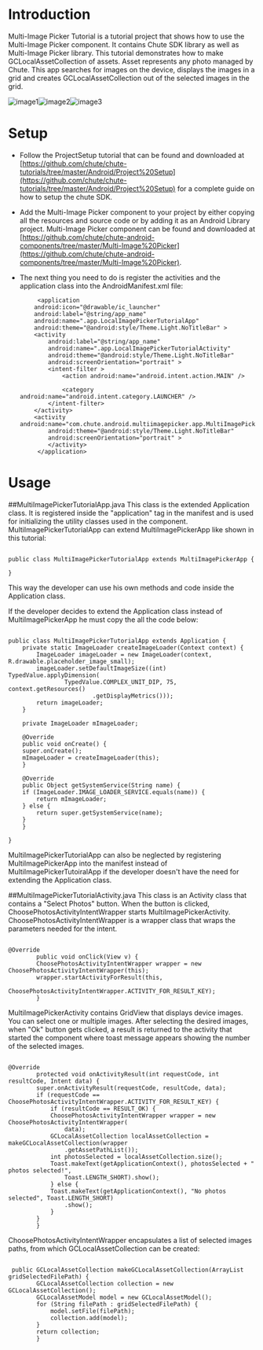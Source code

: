 Introduction
====

Multi-Image Picker Tutorial is a tutorial project that shows how to use the Multi-Image Picker component. It contains Chute SDK library as well as Multi-Image Picker library. 
This tutorial demonstrates how to make GCLocalAssetCollection of assets. Asset represents any photo managed by Chute. This app searches for images on the device, displays the images in a grid and creates GCLocalAssetCollection out of the selected images in the grid.

![image1](https://github.com/chute/chute-tutorials/raw/master/Android/Multi-Image%20Picker%20Tutorial/screenshots/1.png)![image2](https://github.com/chute/chute-tutorials/raw/master/Android/Multi-Image%20Picker%20Tutorial/screenshots/2.png)![image3](https://github.com/chute/chute-tutorials/raw/master/Android/Multi-Image%20Picker%20Tutorial/screenshots/3.png)

Setup
====

* Follow the ProjectSetup tutorial that can be found and downloaded at  
  [https://github.com/chute/chute-tutorials/tree/master/Android/Project%20Setup](https://github.com/chute/chute-tutorials/tree/master/Android/Project%20Setup) for a complete guide on how to setup the chute SDK.
  
* Add the Multi-Image Picker component to your project by either copying all the resources and source code or by adding it as an Android Library project.
  Multi-Image Picker component can be found and downloaded at [https://github.com/chute/chute-android-components/tree/master/Multi-Image%20Picker](https://github.com/chute/chute-android-components/tree/master/Multi-Image%20Picker).

* The next thing you need to do is register the activities and the application class into the AndroidManifest.xml file:

    ```
         <application
        android:icon="@drawable/ic_launcher"
        android:label="@string/app_name"
        android:name=".app.LocalImagePickerTutorialApp"
        android:theme="@android:style/Theme.Light.NoTitleBar" >
        <activity
            android:label="@string/app_name"
            android:name=".app.LocalImagePickerTutorialActivity"
            android:theme="@android:style/Theme.Light.NoTitleBar"
            android:screenOrientation="portrait" >
            <intent-filter >
                <action android:name="android.intent.action.MAIN" />

                <category android:name="android.intent.category.LAUNCHER" />
            </intent-filter>
        </activity>
        <activity android:name="com.chute.android.multiimagepicker.app.MultiImagePickerActivity"
            android:theme="@android:style/Theme.Light.NoTitleBar"
            android:screenOrientation="portrait" >
            </activity>
         </application>
    ```

Usage
====

##MultiImagePickerTutorialApp.java 
This class is the extended Application class. It is registered inside the "application" tag in the manifest and is used for initializing the utility classes used in the component.
MultiImagePickerTutorialApp can extend MultiImagePickerApp like shown in this tutorial:

<pre><code>
public class MultiImagePickerTutorialApp extends MultiImagePickerApp {

}
</code></pre>

This way the developer can use his own methods and code inside the Application class. 

If the developer decides to extend the Application class instead of MultiImagePickerApp he must copy the all the code below:

<pre><code>
public class MultiImagePickerTutorialApp extends Application {
    private static ImageLoader createImageLoader(Context context) {
		ImageLoader imageLoader = new ImageLoader(context, R.drawable.placeholder_image_small);
		imageLoader.setDefaultImageSize((int) TypedValue.applyDimension(
				TypedValue.COMPLEX_UNIT_DIP, 75, context.getResources()
						.getDisplayMetrics()));
		return imageLoader;
    }

    private ImageLoader mImageLoader;

    @Override
    public void onCreate() {
	super.onCreate();
	mImageLoader = createImageLoader(this);
    }

    @Override
    public Object getSystemService(String name) {
	if (ImageLoader.IMAGE_LOADER_SERVICE.equals(name)) {
	    return mImageLoader;
	} else {
	    return super.getSystemService(name);
	}
    }

}
</code></pre>

MultiImagePickerTutorialApp can also be neglected by registering MultiImagePickerApp into the manifest instead of MultiImagePickerTutoiralApp if the developer doesn't have the need for extending the Application class.
 
##MultiImagePickerTutorialActivity.java 
This class is an Activity class that contains a "Select Photos" button. When the button is clicked, ChoosePhotosActivityIntentWrapper starts MultiImagePickerActivity. ChoosePhotosActivityIntentWrapper is a wrapper class that wraps the parameters needed for the intent.

<pre><code>
@Override
	    public void onClick(View v) {
		ChoosePhotosActivityIntentWrapper wrapper = new ChoosePhotosActivityIntentWrapper(this);
		wrapper.startActivityForResult(this,
			ChoosePhotosActivityIntentWrapper.ACTIVITY_FOR_RESULT_KEY);
	    }
</code></pre>    

MultiImagePickerActivity contains GridView that displays device images. You can select one or multiple images. After selecting the desired images, when "Ok" button gets clicked, a result is returned to the activity that started the component where toast message appears showing the number of the selected images.

<pre><code>
@Override
	    protected void onActivityResult(int requestCode, int resultCode, Intent data) {
		super.onActivityResult(requestCode, resultCode, data);
		if (requestCode == ChoosePhotosActivityIntentWrapper.ACTIVITY_FOR_RESULT_KEY) {
		    if (resultCode == RESULT_OK) {
			ChoosePhotosActivityIntentWrapper wrapper = new ChoosePhotosActivityIntentWrapper(
				data);
			GCLocalAssetCollection localAssetCollection = makeGCLocalAssetCollection(wrapper
				.getAssetPathList());
			int photosSelected = localAssetCollection.size();
			Toast.makeText(getApplicationContext(), photosSelected + " photos selected!",
				Toast.LENGTH_SHORT).show();
		    } else {
			Toast.makeText(getApplicationContext(), "No photos selected", Toast.LENGTH_SHORT)
				.show();
		    }
		}
	    }
</code></pre>

ChoosePhotosActivityIntentWrapper encapsulates a list of selected images paths, from which GCLocalAssetCollection can be created:

<pre><code>
 public GCLocalAssetCollection makeGCLocalAssetCollection(ArrayList<String> gridSelectedFilePath) {
		GCLocalAssetCollection collection = new GCLocalAssetCollection();
		GCLocalAssetModel model = new GCLocalAssetModel();
		for (String filePath : gridSelectedFilePath) {
		    model.setFile(filePath);
		    collection.add(model);
		}
		return collection;
	    }
</code></pre>	     	    
  